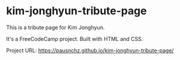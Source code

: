 # kim-jonghyun-tribute-page

This is a tribute page for Kim Jonghyun.

It's a FreeCodeCamp project. Built with HTML and CSS.

Project URL: https://pausnchz.github.io/kim-jonghyun-tribute-page/
